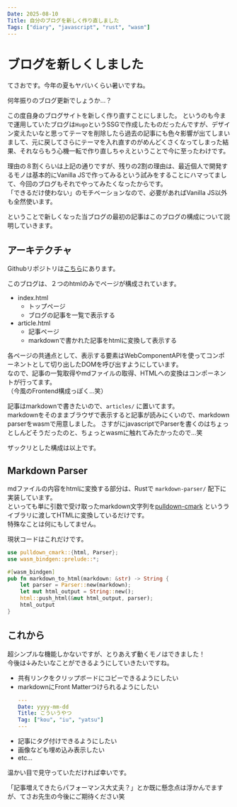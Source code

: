 ```yaml
---
Date: 2025-08-10
Title: 自分のブログを新しく作り直しました
Tags: ["diary", "javascript", "rust", "wasm"]
---
```


# ブログを新しくしました

てさおです。今年の夏もヤバいくらい暑いですね。

何年振りのブログ更新でしょうか...？

この度自身のブログサイトを新しく作り直すことにしました。
というのも今まで運用していたブログは`Hugo`というSSGで作成したものだったんですが、デザイン変えたいなと思ってテーマを削除したら過去の記事にも色々影響が出てしまいまして、元に戻してさらにテーマを入れ直すのがめんどくさくなってしまった結果、それならもう心機一転で作り直しちゃえということで今に至ったわけです。

理由の８割くらいは上記の通りですが、残りの2割の理由は、最近個人で開発するモノは基本的にVanilla JSで作ってみるという試みをすることにハマってまして、今回のブログもそれでやってみたくなったからです。  
「できるだけ使わない」のモチベーションなので、必要があればVanilla JS以外も全然使います。

ということで新しくなった当ブログの最初の記事はこのブログの構成について説明していきます。

## アーキテクチャ

Githubリポジトリは[こちら](https://github.com/tessai9/tesao-blog)にあります。

このブログは、２つのhtmlのみでページが構成されています。

- index.html
  - トップページ
  - ブログの記事を一覧で表示する
- article.html
  - 記事ページ
  - markdownで書かれた記事をhtmlに変換して表示する

各ページの共通点として、表示する要素はWebComponentAPIを使ってコンポーネントとして切り出したDOMを呼び出すようにしています。  
なので、記事の一覧取得やmdファイルの取得、HTMLへの変換はコンポーネントが行ってます。  
（今風のFrontend構成っぽく...笑）

記事はmarkdownで書きたいので、`articles/` に置いてます。  
markdownをそのままブラウザで表示すると記事が読みにくいので、markdown parserをwasmで用意しました。
さすがにjavascriptでParserを書くのはちょっとしんどそうだったのと、ちょっとwasmに触れてみたかったので...笑

ザックリとした構成は以上です。

## Markdown Parser

mdファイルの内容をhtmlに変換する部分は、Rustで `markdown-parser/` 配下に実装しています。  
といっても単に引数で受け取ったmarkdown文字列を[pulldown-cmark](https://github.com/pulldown-cmark/pulldown-cmark) というライブラリに渡してHTMLに変換しているだけです。  
特殊なことは何にもしてません。

現状コードはこれだけです。

```rust
use pulldown_cmark::{html, Parser};
use wasm_bindgen::prelude::*;

#[wasm_bindgen]
pub fn markdown_to_html(markdown: &str) -> String {
    let parser = Parser::new(markdown);
    let mut html_output = String::new();
    html::push_html(&mut html_output, parser);
    html_output
}
```

## これから

超シンプルな機能しかないですが、とりあえず動くモノはできました！  
今後は↓みたいなことができるようにしていきたいですね。
- 共有リンクをクリップボードにコピーできるようにしたい
- markdownにFront Matterつけられるようにしたい
  ```yaml
  ---
  Date: yyyy-mm-dd
  Title: こういうやつ
  Tag: ["kou", "iu", "yatsu"]
  ---
  ```
- 記事にタグ付けできるようにしたい
- 画像なども埋め込み表示したい
- etc...

温かい目で見守っていただければ幸いです。

「記事増えてきたらパフォーマンス大丈夫？」とか既に懸念点は浮かんでますが、てさお先生の今後にご期待ください笑
